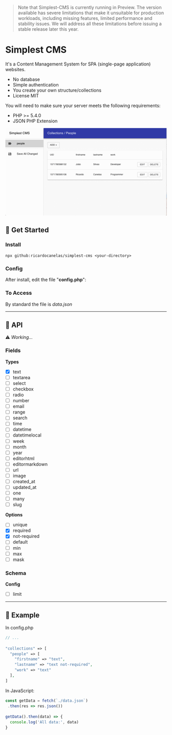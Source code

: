 > Note that Simplest-CMS is currently running in Preview. The version available has severe limitations that make it unsuitable for production workloads, including missing features, limited performance and stability issues. We will address all these limitations before issuing a stable release later this year.

# Simplest CMS

It's a Content Management System for SPA (single-page application) websites.

- No database
- Simple authentication
- You create your own structure/collections
- License MIT

You will need to make sure your server meets the following requirements:

- PHP >= 5.4.0
- JSON PHP Extension

![](screencast.gif)

## 🔹 Get Started

### Install

```
npx github:ricardocanelas/simplest-cms <your-directory>
```

### Config

After install, edit the file "**config.php**":

### To Access

By standard the file is *data.json*

---

## 🔹 API

⚠️ *Working...*

### Fields

**Types**

- [x] text
- [ ] textarea
- [ ] select
- [ ] checkbox
- [ ] radio
- [ ] number
- [ ] email
- [ ] range
- [ ] search
- [ ] time
- [ ] datetime
- [ ] datetimelocal
- [ ] week
- [ ] month
- [ ] year
- [ ] editorhtml
- [ ] editormarkdown
- [ ] url
- [ ] image
- [ ] created_at
- [ ] updated_at
- [ ] one
- [ ] many
- [ ] slug

**Options**

- [ ] unique
- [x] required
- [x] not-required
- [ ] default
- [ ] min
- [ ] max
- [ ] mask

### Schema

**Config**

- [ ] limit

---

## 🔹 Example

In config.php

```php
// ...

"collections" => [
  "people" => [
    "firstname" => "text",
    "lastname" => "text not-required",
    "work" => "text"
  ],
]
```

In JavaScript:

```js
const getData = fetch(`./data.json`)
 .then(res => res.json())

getData().then(data) => {
  console.log('All data:', data)
}
```